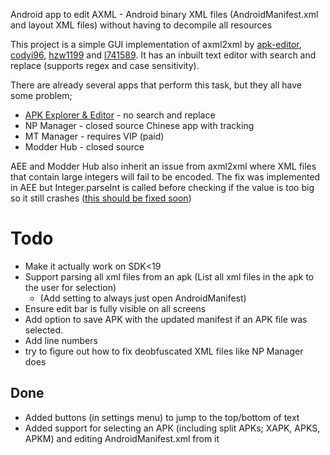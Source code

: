 Android app to edit AXML - Android binary XML files (AndroidManifest.xml and layout XML files) without having to decompile all resources

This project is a simple GUI implementation of axml2xml by [apk-editor](https://github.com/apk-editor/aXML), [codyi96](https://github.com/codyi96/xml2axml), [hzw1199](https://github.com/hzw1199/xml2axml) and [l741589](https://github.com/l741589/xml2axml).
It has an inbuilt text editor with search and replace (supports regex and case sensitivity).

There are already several apps that perform this task, but they all have some problem;
* [APK Explorer & Editor](https://github.com/apk-editor/APK-Explorer-Editor) - no search and replace
* NP Manager - closed source Chinese app with tracking
* MT Manager - requires VIP (paid)
* Modder Hub - closed source

AEE and Modder Hub also inherit an issue from axml2xml where XML files that contain large integers will fail to be encoded. The fix was implemented in AEE but Integer.parseInt is called before checking if the value is too big so it still crashes ([this should be fixed soon](https://github.com/apk-editor/aXML/pull/1/commits/dec819e45c17405baefa48946ad5dba64ad0d1f5))

# Todo
* Make it actually work on SDK<19
* Support parsing all xml files from an apk (List all xml files in the apk to the user for selection)
  * (Add setting to always just open AndroidManifest)
* Ensure edit bar is fully visible on all screens
* Add option to save APK with the updated manifest if an APK file was selected.
* Add line numbers
* try to figure out how to fix deobfuscated XML files like NP Manager does

## Done
* Added buttons (in settings menu) to jump to the top/bottom of text
* Added support for selecting an APK (including split APKs; XAPK, APKS, APKM) and editing AndroidManifest.xml from it
